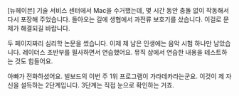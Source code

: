 [뉴헤이븐] 기술 서비스 센터에서 Mac을 수거했는데, 몇 시간 동안 충돌 없이 작동해서 다시 포장해 주었습니다. 돌아오는 길에 생협에서 과전류 보호기를 샀습니다. 이걸로 문제가 해결되길 바랍니다.

두 페이지짜리 심리학 논문을 썼습니다. 이제 제 남은 인생에는 음악 시험 하나만 남았습니다. 레이더스 초반부를 필사하면서 연습했어요. 뮤직 샵에서 연습한 내용을 테스트하는 것도 힘들어요.

아빠가 전화하셨어요. 빌보드의 이번 주 1위 프로그램이 가라데카라는군요. 이것이 제 자신을 설득하는 2단계입니다. 3단계는 직접 눈으로 확인하는 거죠.
